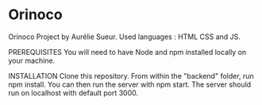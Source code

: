 # Orinoco
Orinoco Project by Aurélie Sueur. Used languages : HTML CSS and JS.

PREREQUISITES
You will need to have Node and npm installed locally on your machine.

INSTALLATION
Clone this repository. 
From within the "backend" folder, run npm install. You can then run the server with npm start. 
The server should run on localhost with default port 3000.
